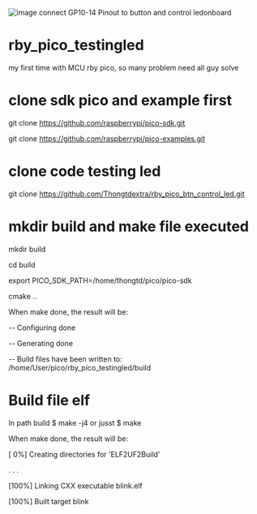 ![image](https://github.com/Thongtdextra/rby_pico_btn_control_led/assets/163829013/d1d6d85d-1763-4094-be9f-6a4cbab34f09)
connect GP10-14 Pinout to button and control ledonboard
# rby_pico_testingled
my first time with MCU rby pico, so many problem need all guy solve

# clone sdk pico and example first
git clone https://github.com/raspberrypi/pico-sdk.git

git clone https://github.com/raspberrypi/pico-examples.git


# clone code testing led

git clone https://github.com/Thongtdextra/rby_pico_btn_control_led.git

# mkdir build and make file executed
mkdir build

cd build

export PICO_SDK_PATH=/home/thongtd/pico/pico-sdk

cmake ..

When make done, the result will be:

-- Configuring done

-- Generating done

-- Build files have been written to: /home/User/pico/rby_pico_testingled/build

# Build file elf 
In path build
$ make -j4
or jusst
$ make

When make done, the result will be:

[ 0%] Creating directories for 'ELF2UF2Build'

  .
  .
  .
  
[100%] Linking CXX executable blink.elf

[100%] Built target blink

